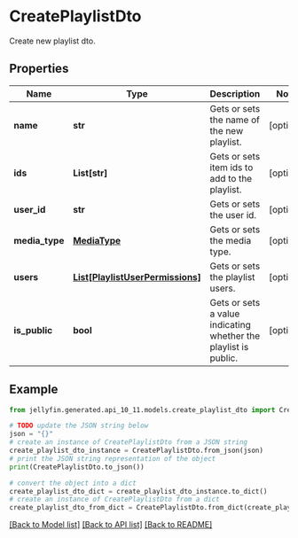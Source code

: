 # CreatePlaylistDto

Create new playlist dto.

## Properties

Name | Type | Description | Notes
------------ | ------------- | ------------- | -------------
**name** | **str** | Gets or sets the name of the new playlist. | [optional] 
**ids** | **List[str]** | Gets or sets item ids to add to the playlist. | [optional] 
**user_id** | **str** | Gets or sets the user id. | [optional] 
**media_type** | [**MediaType**](MediaType.md) | Gets or sets the media type. | [optional] 
**users** | [**List[PlaylistUserPermissions]**](PlaylistUserPermissions.md) | Gets or sets the playlist users. | [optional] 
**is_public** | **bool** | Gets or sets a value indicating whether the playlist is public. | [optional] 

## Example

```python
from jellyfin.generated.api_10_11.models.create_playlist_dto import CreatePlaylistDto

# TODO update the JSON string below
json = "{}"
# create an instance of CreatePlaylistDto from a JSON string
create_playlist_dto_instance = CreatePlaylistDto.from_json(json)
# print the JSON string representation of the object
print(CreatePlaylistDto.to_json())

# convert the object into a dict
create_playlist_dto_dict = create_playlist_dto_instance.to_dict()
# create an instance of CreatePlaylistDto from a dict
create_playlist_dto_from_dict = CreatePlaylistDto.from_dict(create_playlist_dto_dict)
```
[[Back to Model list]](../README.md#documentation-for-models) [[Back to API list]](../README.md#documentation-for-api-endpoints) [[Back to README]](../README.md)


